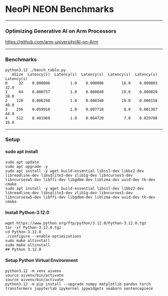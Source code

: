 # NeoPi NEON Benchmarks


---
### Optimizing Generative AI on Arm Processors
https://github.com/arm-university/AI-on-Arm

---
### Benchmarks

```
python3.12 ./bench_table.py
   mSize  Latency(s)  Latency(s)  Latency(s)  Latency(s)  Latency(s)  Latency(s)
0     32    0.000096         1.0    0.000006        16.0    0.000003        32.0
1     64    0.000757         1.0    0.000040        19.0    0.000020        38.0
2    128    0.006298         1.0    0.000340        19.0    0.000158        40.0
3    256    0.059910         1.0    0.007718         8.0    0.001367        44.0
4    512    0.481969         1.0    0.064720         7.0    0.029708        16.0
```

---
### Setup

#### sudo apt install

```
sudo apt update
sudo apt upgrade -y
sudo apt install -y wget build-essential libssl-dev libbz2-dev libreadline-dev libsqlite3-dev zlib1g-dev libncurses5-dev libncursesw5-dev libffi-dev libgdbm-dev liblzma-dev uuid-dev tk-dev cmake
sudo apt install -y wget build-essential libssl-dev libbz2-dev libreadline-dev libsqlite3-dev zlib1g-dev libncurses5-dev libncursesw5-dev libffi-dev libgdbm-dev liblzma-dev uuid-dev tk-dev cmake
```


#### Install Python-3.12.0
```
wget https://www.python.org/ftp/python/3.12.0/Python-3.12.0.tgz
tar -xf Python-3.12.0.tgz
cd Python-3.12.0
./configure --enable-optimizations
sudo make altinstall
sudo make altinstall
## Python 3.12.0
```

#### Setup Python Virtual Environment

```
python3.12 -m venv aivenv
source aivenv/bin/activate
source aivenv/bin/activate
python3.12 -m pip install --upgrade numpy matplotlib pandas torch transformers jupyterlab ipykernel ipywidgets seaborn sentencepiece
```

